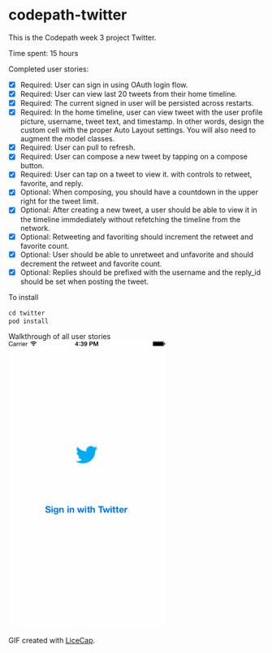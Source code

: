 codepath-twitter
================

This is the Codepath week 3 project Twitter.

Time spent: 15 hours

Completed user stories:
* [x] Required: User can sign in using OAuth login flow.
* [x] Required: User can view last 20 tweets from their home timeline.
* [x] Required: The current signed in user will be persisted across restarts.
* [x] Required: In the home timeline, user can view tweet with the user profile picture, username, tweet text, and timestamp. In other words, design the custom cell with the proper Auto Layout settings. You will also need to augment the model classes.
* [x] Required: User can pull to refresh.
* [x] Required: User can compose a new tweet by tapping on a compose button.
* [x] Required: User can tap on a tweet to view it. with controls to retweet, favorite, and reply.
* [x] Optional: When composing, you should have a countdown in the upper right for the tweet limit.
* [x] Optional: After creating a new tweet, a user should be able to view it in the timeline immdediately without refetching the timeline from the network.
* [x] Optional: Retweeting and favoriting should increment the retweet and favorite count.
* [x] Optional: User should be able to unretweet and unfavorite and should decrement the retweet and favorite count.
* [x] Optional: Replies should be prefixed with the username and the reply_id should be set when posting the tweet.

To install
```
cd twitter
pod install
```

Walkthrough of all user stories
![Video Walkthrough](walkthrough.gif)

GIF created with [LiceCap](http://www.cockos.com/licecap/).
